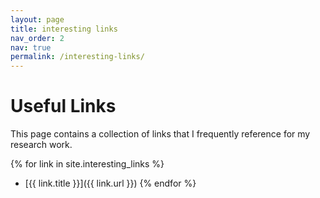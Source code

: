 ```yaml
---
layout: page
title: interesting links
nav_order: 2
nav: true
permalink: /interesting-links/
---
```


# Useful Links

This page contains a collection of links that I frequently reference for my research work.

{% for link in site.interesting_links %}
- [{{ link.title }}]({{ link.url }})
{% endfor %}
